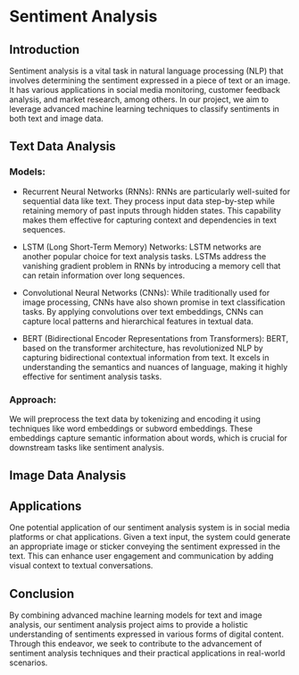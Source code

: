 # Sentiment Analysis


## Introduction

Sentiment analysis is a vital task in natural language processing (NLP) that involves determining the sentiment expressed in a piece of text or an image. It has various applications in social media monitoring, customer feedback analysis, and market research, among others. In our project, we aim to leverage advanced machine learning techniques to classify sentiments in both text and image data.


## Text Data Analysis

### Models:

+ Recurrent Neural Networks (RNNs): RNNs are particularly well-suited for sequential data like text. They process input data step-by-step while retaining memory of past inputs through hidden states. This capability makes them effective for capturing context and dependencies in text sequences.

+ LSTM (Long Short-Term Memory) Networks: LSTM networks are another popular choice for text analysis tasks. LSTMs address the vanishing gradient problem in RNNs by introducing a memory cell that can retain information over long sequences. 

+ Convolutional Neural Networks (CNNs): While traditionally used for image processing, CNNs have also shown promise in text classification tasks. By applying convolutions over text embeddings, CNNs can capture local patterns and hierarchical features in textual data.

+ BERT (Bidirectional Encoder Representations from Transformers): BERT, based on the transformer architecture, has revolutionized NLP by capturing bidirectional contextual information from text. It excels in understanding the semantics and nuances of language, making it highly effective for sentiment analysis tasks.

### Approach:

We will preprocess the text data by tokenizing and encoding it using techniques like word embeddings or subword embeddings. These embeddings capture semantic information about words, which is crucial for downstream tasks like sentiment analysis.


## Image Data Analysis



## Applications

One potential application of our sentiment analysis system is in social media platforms or chat applications. Given a text input, the system could generate an appropriate image or sticker conveying the sentiment expressed in the text. This can enhance user engagement and communication by adding visual context to textual conversations.


## Conclusion

By combining advanced machine learning models for text and image analysis, our sentiment analysis project aims to provide a holistic understanding of sentiments expressed in various forms of digital content. Through this endeavor, we seek to contribute to the advancement of sentiment analysis techniques and their practical applications in real-world scenarios.
